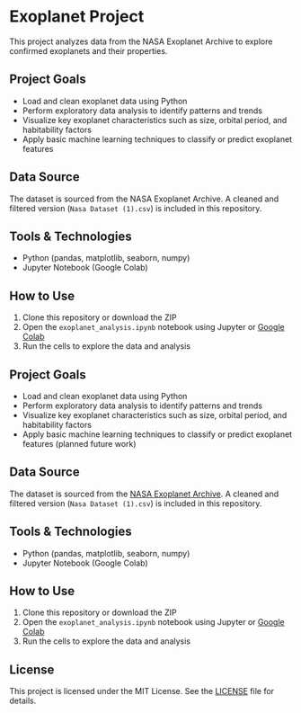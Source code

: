 # Exoplanet Project

This project analyzes data from the NASA Exoplanet Archive to explore confirmed exoplanets and their properties.

## Project Goals
- Load and clean exoplanet data using Python
- Perform exploratory data analysis to identify patterns and trends
- Visualize key exoplanet characteristics such as size, orbital period, and habitability factors
- Apply basic machine learning techniques to classify or predict exoplanet features

## Data Source
The dataset is sourced from the NASA Exoplanet Archive. A cleaned and filtered version (`Nasa Dataset (1).csv`) is included in this repository.

## Tools & Technologies
- Python (pandas, matplotlib, seaborn, numpy)
- Jupyter Notebook (Google Colab)

## How to Use
1. Clone this repository or download the ZIP
2. Open the `exoplanet_analysis.ipynb` notebook using Jupyter or [Google Colab](https://colab.research.google.com/)
3. Run the cells to explore the data and analysis


## Project Goals
- Load and clean exoplanet data using Python
- Perform exploratory data analysis to identify patterns and trends
- Visualize key exoplanet characteristics such as size, orbital period, and habitability factors
- Apply basic machine learning techniques to classify or predict exoplanet features (planned future work)

## Data Source
The dataset is sourced from the [NASA Exoplanet Archive](https://exoplanetarchive.ipac.caltech.edu/). A cleaned and filtered version (`Nasa Dataset (1).csv`) is included in this repository.

## Tools & Technologies
- Python (pandas, matplotlib, seaborn, numpy)
- Jupyter Notebook (Google Colab)

## How to Use
1. Clone this repository or download the ZIP
2. Open the `exoplanet_analysis.ipynb` notebook using Jupyter or [Google Colab](https://colab.research.google.com/)
3. Run the cells to explore the data and analysis

## License
This project is licensed under the MIT License. See the [LICENSE](LICENSE) file for details.


